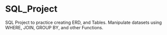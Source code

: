 # SQL_Project
SQL Project to practice creating ERD, and Tables. Manipulate datasets using WHERE, JOIN, GROUP BY, and other Functions. 
